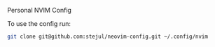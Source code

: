 Personal NVIM Config

To use the config run:

```bash
git clone git@github.com:stejul/neovim-config.git ~/.config/nvim

```
